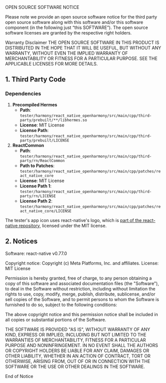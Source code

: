 OPEN SOURCE SOFTWARE NOTICE

Please note we provide an open source software notice for the third party open source software along with this software and/or this software component (in the following just “this SOFTWARE”). The open source software licenses are granted by the respective right holders.

Warranty Disclaimer
THE OPEN SOURCE SOFTWARE IN THIS PRODUCT IS DISTRIBUTED IN THE HOPE THAT IT WILL BE USEFUL, BUT WITHOUT ANY WARRANTY, WITHOUT EVEN THE IMPLIED WARRANTY OF MERCHANTABILITY OR FITNESS FOR A PARTICULAR PURPOSE. SEE THE APPLICABLE LICENSES FOR MORE DETAILS.

## 1. Third Party Code

### Dependencies

1. **Precompiled Hermes**
   - **Path**: `tester/harmony/react_native_openharmony/src/main/cpp/third-party/prebuilt/**/libhermes.so`
   - **License**: MIT License
   - **License Path**: `tester/harmony/react_native_openharmony/src/main/cpp/third-party/prebuilt/LICENSE`
2. **ReactCommon**
   - **Path**: `tester/harmony/react_native_openharmony/src/main/cpp/third-party/rn/ReactCommon`
   - **Path to Patches**: `tester/harmony/react_native_openharmony/src/main/cpp/patches/react_native_core`
   - **License**: MIT License
   - **License Path 1**: `tester/harmony/react_native_openharmony/src/main/cpp/third-party/rn/LICENSE`
   - **License Path 2**: `tester/harmony/react_native_openharmony/src/main/cpp/patches/react_native_core/LICENSE`

The tester's app icon uses react-native's logo, which is [part of the react-native repository](https://github.com/facebook/react-native/blob/main/packages/react-native/Libraries/NewAppScreen/components/logo.png), licensed under the MIT license.

## 2. Notices
Software: react-native v0.77.0

Copyright notice:
Copyright (c) Meta Platforms, Inc. and affiliates.
License: MIT License

Permission is hereby granted, free of charge, to any person obtaining a copy
of this software and associated documentation files (the "Software"), to deal
in the Software without restriction, including without limitation the rights
to use, copy, modify, merge, publish, distribute, sublicense, and/or sell
copies of the Software, and to permit persons to whom the Software is
furnished to do so, subject to the following conditions:

The above copyright notice and this permission notice shall be included in all
copies or substantial portions of the Software.

THE SOFTWARE IS PROVIDED "AS IS", WITHOUT WARRANTY OF ANY KIND, EXPRESS OR
IMPLIED, INCLUDING BUT NOT LIMITED TO THE WARRANTIES OF MERCHANTABILITY,
FITNESS FOR A PARTICULAR PURPOSE AND NONINFRINGEMENT. IN NO EVENT SHALL THE
AUTHORS OR COPYRIGHT HOLDERS BE LIABLE FOR ANY CLAIM, DAMAGES OR OTHER
LIABILITY, WHETHER IN AN ACTION OF CONTRACT, TORT OR OTHERWISE, ARISING FROM,
OUT OF OR IN CONNECTION WITH THE SOFTWARE OR THE USE OR OTHER DEALINGS IN THE
SOFTWARE.

End of Notice
